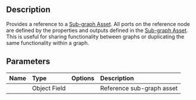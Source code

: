 ## Description

Provides a reference to a [Sub-graph Asset](https://github.com/Unity-Technologies/ShaderGraph/wiki/Sub-graph-Asset). All ports on the reference node are defined by the properties and outputs defined in the [Sub-graph Asset](https://github.com/Unity-Technologies/ShaderGraph/wiki/Sub-graph-Asset). This is useful for sharing functionality between graphs or duplicating the same functionality within a graph.

## Parameters

| Name        | Type           | Options  | Description |
|:------------ |:-------------|:-----|:---|
|      | Object Field |  | Reference sub-graph asset |